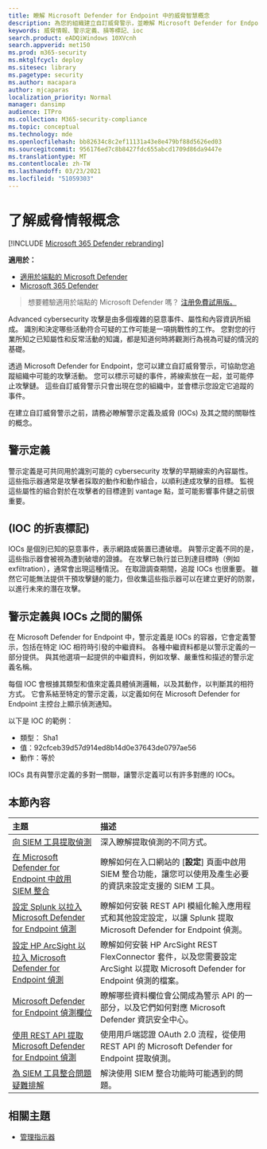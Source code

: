 ```yaml
---
title: 瞭解 Microsoft Defender for Endpoint 中的威脅智慧概念
description: 為您的組織建立自訂威脅警示，並瞭解 Microsoft Defender for Endpoint 中威脅情報的概念。
keywords: 威脅情報、警示定義、損等標記、ioc
search.product: eADQiWindows 10XVcnh
search.appverid: met150
ms.prod: m365-security
ms.mktglfcycl: deploy
ms.sitesec: library
ms.pagetype: security
ms.author: macapara
author: mjcaparas
localization_priority: Normal
manager: dansimp
audience: ITPro
ms.collection: M365-security-compliance
ms.topic: conceptual
ms.technology: mde
ms.openlocfilehash: bb82634c8c2ef11131a43e8e479bf88d5626ed03
ms.sourcegitcommit: 956176ed7c8b8427fdc655abcd1709d86da9447e
ms.translationtype: MT
ms.contentlocale: zh-TW
ms.lasthandoff: 03/23/2021
ms.locfileid: "51059303"
---
```

# <a name="understand-threat-intelligence-concepts"></a>了解威脅情報概念

[!INCLUDE [Microsoft 365 Defender rebranding](../../includes/microsoft-defender.md)]

**適用於：**
- [適用於端點的 Microsoft Defender](https://go.microsoft.com/fwlink/?linkid=2154037)
- [Microsoft 365 Defender](https://go.microsoft.com/fwlink/?linkid=2118804)



>想要體驗適用於端點的 Microsoft Defender 嗎？ [注册免費試用版。](https://www.microsoft.com/microsoft-365/windows/microsoft-defender-atp?ocid=docs-wdatp-threatindicator-abovefoldlink) 

Advanced cybersecurity 攻擊是由多個複雜的惡意事件、屬性和內容資訊所組成。 識別和決定哪些活動符合可疑的工作可能是一項挑戰性的工作。 您對您的行業所知之已知屬性和反常活動的知識，都是知道何時將觀測行為視為可疑的情況的基礎。

透過 Microsoft Defender for Endpoint，您可以建立自訂威脅警示，可協助您追蹤組織中可能的攻擊活動。 您可以標示可疑的事件，將線索放在一起，並可能停止攻擊鏈。 這些自訂威脅警示只會出現在您的組織中，並會標示您設定它追蹤的事件。

在建立自訂威脅警示之前，請務必瞭解警示定義及威脅 (IOCs) 及其之間的關聯性的概念。

## <a name="alert-definitions"></a>警示定義
警示定義是可共同用於識別可能的 cybersecurity 攻擊的早期線索的內容屬性。 這些指示器通常是攻擊者採取的動作和動作組合，以順利達成攻擊的目標。 監視這些屬性的組合對於在攻擊者的目標達到 vantage 點，並可能影響事件鏈之前很重要。

## <a name="indicators-of-compromise-ioc"></a> (IOC 的折衷標記) 
IOCs 是個別已知的惡意事件，表示網路或裝置已遭破壞。 與警示定義不同的是，這些指示器會被視為遭到破壞的證據。 在攻擊已執行並已到達目標時（例如 exfiltration），通常會出現這種情況。 在取證調查期間，追蹤 IOCs 也很重要。 雖然它可能無法提供干預攻擊鏈的能力，但收集這些指示器可以在建立更好的防禦，以進行未來的潛在攻擊。

## <a name="relationship-between-alert-definitions-and-iocs"></a>警示定義與 IOCs 之間的關係
在 Microsoft Defender for Endpoint 中，警示定義是 IOCs 的容器，它會定義警示，包括在特定 IOC 相符時引發的中繼資料。 各種中繼資料都是以警示定義的一部分提供。 與其他選項一起提供的中繼資料，例如攻擊、嚴重性和描述的警示定義名稱。

每個 IOC 會根據其類型和值來定義具體偵測邏輯，以及其動作，以判斷其的相符方式。 它會系結至特定的警示定義，以定義如何在 Microsoft Defender for Endpoint 主控台上顯示偵測通知。

以下是 IOC 的範例：
- 類型： Sha1
- 值：92cfceb39d57d914ed8b14d0e37643de0797ae56
- 動作：等於

IOCs 具有與警示定義的多對一關聯，讓警示定義可以有許多對應的 IOCs。

## <a name="in-this-section"></a>本節內容

主題 | 描述
:---|:---
[向 SIEM 工具提取偵測](configure-siem.md)| 深入瞭解提取偵測的不同方式。
[在 Microsoft Defender for Endpoint 中啟用 SIEM 整合](enable-siem-integration.md)| 瞭解如何在入口網站的 [**設定**] 頁面中啟用 SIEM 整合功能，讓您可以使用及產生必要的資訊來設定支援的 SIEM 工具。
[設定 Splunk 以拉入 Microsoft Defender for Endpoint 偵測](configure-siem.md)| 瞭解如何安裝 REST API 模組化輸入應用程式和其他設定設定，以讓 Splunk 提取 Microsoft Defender for Endpoint 偵測。
[設定 HP ArcSight 以拉入 Microsoft Defender for Endpoint 偵測](configure-arcsight.md)| 瞭解如何安裝 HP ArcSight REST FlexConnector 套件，以及您需要設定 ArcSight 以提取 Microsoft Defender for Endpoint 偵測的檔案。
[Microsoft Defender for Endpoint 偵測欄位](api-portal-mapping.md) | 瞭解哪些資料欄位會公開成為警示 API 的一部分，以及它們如何對應 Microsoft Defender 資訊安全中心。
[使用 REST API 提取 Microsoft Defender for Endpoint 偵測](pull-alerts-using-rest-api.md) | 使用用戶端認證 OAuth 2.0 流程，從使用 REST API 的 Microsoft Defender for Endpoint 提取偵測。
[為 SIEM 工具整合問題疑難排解](troubleshoot-siem.md) | 解決使用 SIEM 整合功能時可能遇到的問題。



## <a name="related-topics"></a>相關主題
- [管理指示器](manage-indicators.md)
